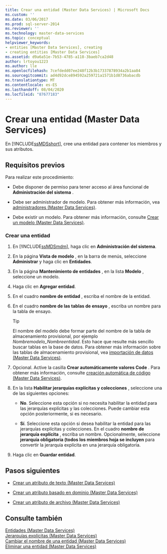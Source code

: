 ```yaml
---
title: Crear una entidad (Master Data Services) | Microsoft Docs
ms.custom: ''
ms.date: 03/06/2017
ms.prod: sql-server-2014
ms.reviewer: ''
ms.technology: master-data-services
ms.topic: conceptual
helpviewer_keywords:
- entities [Master Data Services], creating
- creating entities [Master Data Services]
ms.assetid: d9a6a51e-7b53-4785-a118-3baeb7ca2d48
author: lrtoyou1223
ms.author: lle
ms.openlocfilehash: 7cefdedd07ee248f12b3b17337878934a2b1aa84
ms.sourcegitcommit: ad4d92dce894592a259721a1571b1d8736abacdb
ms.translationtype: MT
ms.contentlocale: es-ES
ms.lasthandoff: 08/04/2020
ms.locfileid: "87677183"
---
```

# <a name="create-an-entity-master-data-services"></a>Crear una entidad (Master Data Services)
  En [!INCLUDE[ssMDSshort](../includes/ssmdsshort-md.md)], cree una entidad para contener los miembros y sus atributos.  
  
## <a name="prerequisites"></a>Requisitos previos  
 Para realizar este procedimiento:  
  
-   Debe disponer de permiso para tener acceso al área funcional de **Administración del sistema** .  
  
-   Debe ser administrador de modelo. Para obtener más información, vea [administradores &#40;Master Data Services&#41;](administrators-master-data-services.md).  
  
-   Debe existir un modelo. Para obtener más información, consulte [Crear un modelo &#40;Master Data Services&#41;](../../2014/master-data-services/create-a-model-master-data-services.md).  
  
### <a name="to-create-an-entity"></a>Crear una entidad  
  
1.  En [!INCLUDE[ssMDSmdm](../includes/ssmdsmdm-md.md)], haga clic en **Administración del sistema**.  
  
2.  En la página **Vista de modelo** , en la barra de menús, seleccione **Administrar** y haga clic en **Entidades**.  
  
3.  En la página **Mantenimiento de entidades** , en la lista **Modelo** , seleccione un modelo.  
  
4.  Haga clic en **Agregar entidad**.  
  
5.  En el cuadro **nombre de entidad** , escriba el nombre de la entidad.  
  
6.  En el cuadro **nombre de las tablas de ensayo** , escriba un nombre para la tabla de ensayo.  
  
    > [!TIP]  
    >  El nombre del modelo debe formar parte del nombre de la tabla de almacenamiento provisional, por ejemplo *Nombremodelo_Nombreentidad*. Esto hace que resulte más sencillo buscar tablas en la base de datos. Para obtener más información sobre las tablas de almacenamiento provisional, vea [importación de datos &#40;Master Data Services&#41;](overview-importing-data-from-tables-master-data-services.md).  
  
7.  Opcional. Active la casilla **Crear automáticamente valores Code** . Para obtener más información, consulte [creación automática de código &#40;Master Data Services&#41;](../../2014/master-data-services/automatic-code-creation-master-data-services.md).  
  
8.  En la lista **Habilitar jerarquías explícitas y colecciones** , seleccione una de las siguientes opciones:  
  
    -   **No**. Seleccione esta opción si no necesita habilitar la entidad para las jerarquías explícitas y las colecciones. Puede cambiar esta opción posteriormente, si es necesario.  
  
    -   **Sí**. Seleccione esta opción si desea habilitar la entidad para las jerarquías explícitas y colecciones. En el cuadro **nombre de jerarquía explícita** , escriba un nombre. Opcionalmente, seleccione **jerarquía obligatoria (todos los miembros hoja se incluyen** para convertir la jerarquía explícita en una jerarquía obligatoria.  
  
9. Haga clic en **Guardar entidad**.  
  
## <a name="next-steps"></a>Pasos siguientes  
  
-   [Crear un atributo de texto &#40;Master Data Services&#41;](../../2014/master-data-services/create-a-text-attribute-master-data-services.md)  
  
-   [Crear un atributo basado en dominio &#40;Master Data Services&#41;](../../2014/master-data-services/create-a-domain-based-attribute-master-data-services.md)  
  
-   [Crear un atributo de archivo &#40;Master Data Services&#41;](../../2014/master-data-services/create-a-file-attribute-master-data-services.md)  
  
## <a name="see-also"></a>Consulte también  
 [Entidades &#40;Master Data Services&#41;](../../2014/master-data-services/entities-master-data-services.md)   
 [Jerarquías explícitas &#40;Master Data Services&#41;](../../2014/master-data-services/explicit-hierarchies-master-data-services.md)   
 [Cambiar el nombre de una entidad &#40;Master Data Services&#41;](edit-an-entity-master-data-services.md)   
 [Eliminar una entidad &#40;Master Data Services&#41;](../../2014/master-data-services/delete-an-entity-master-data-services.md)  
  
  
